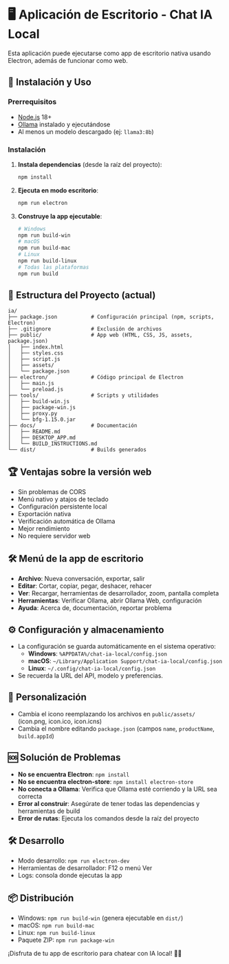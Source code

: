 # 🖥️ Aplicación de Escritorio - Chat IA Local

Esta aplicación puede ejecutarse como app de escritorio nativa usando Electron, además de funcionar como web.

## 🚀 Instalación y Uso

### Prerrequisitos

- [Node.js](https://nodejs.org/) 18+
- [Ollama](https://ollama.ai/) instalado y ejecutándose
- Al menos un modelo descargado (ej: `llama3:8b`)

### Instalación

1. **Instala dependencias** (desde la raíz del proyecto):
   ```bash
   npm install
   ```
2. **Ejecuta en modo escritorio**:
   ```bash
   npm run electron
   ```
3. **Construye la app ejecutable**:
   ```bash
   # Windows
   npm run build-win
   # macOS
   npm run build-mac
   # Linux
   npm run build-linux
   # Todas las plataformas
   npm run build
   ```

## 📁 Estructura del Proyecto (actual)

```
ia/
├── package.json           # Configuración principal (npm, scripts, Electron)
├── .gitignore             # Exclusión de archivos
├── public/                # App web (HTML, CSS, JS, assets, package.json)
│   ├── index.html
│   ├── styles.css
│   ├── script.js
│   ├── assets/
│   └── package.json
├── electron/              # Código principal de Electron
│   ├── main.js
│   └── preload.js
├── tools/                 # Scripts y utilidades
│   ├── build-win.js
│   ├── package-win.js
│   ├── proxy.py
│   └── bfg-1.15.0.jar
├── docs/                  # Documentación
│   ├── README.md
│   ├── DESKTOP_APP.md
│   └── BUILD_INSTRUCTIONS.md
└── dist/                  # Builds generados
```

## 🏆 Ventajas sobre la versión web

- Sin problemas de CORS
- Menú nativo y atajos de teclado
- Configuración persistente local
- Exportación nativa
- Verificación automática de Ollama
- Mejor rendimiento
- No requiere servidor web

## 🛠️ Menú de la app de escritorio

- **Archivo**: Nueva conversación, exportar, salir
- **Editar**: Cortar, copiar, pegar, deshacer, rehacer
- **Ver**: Recargar, herramientas de desarrollador, zoom, pantalla completa
- **Herramientas**: Verificar Ollama, abrir Ollama Web, configuración
- **Ayuda**: Acerca de, documentación, reportar problema

## ⚙️ Configuración y almacenamiento

- La configuración se guarda automáticamente en el sistema operativo:
  - **Windows**: `%APPDATA%/chat-ia-local/config.json`
  - **macOS**: `~/Library/Application Support/chat-ia-local/config.json`
  - **Linux**: `~/.config/chat-ia-local/config.json`
- Se recuerda la URL del API, modelo y preferencias.

## 🧩 Personalización

- Cambia el icono reemplazando los archivos en `public/assets/` (icon.png, icon.ico, icon.icns)
- Cambia el nombre editando `package.json` (campos `name`, `productName`, `build.appId`)

## 🆘 Solución de Problemas

- **No se encuentra Electron**: `npm install`
- **No se encuentra electron-store**: `npm install electron-store`
- **No conecta a Ollama**: Verifica que Ollama esté corriendo y la URL sea correcta
- **Error al construir**: Asegúrate de tener todas las dependencias y herramientas de build
- **Error de rutas**: Ejecuta los comandos desde la raíz del proyecto

## 🛠️ Desarrollo

- Modo desarrollo: `npm run electron-dev`
- Herramientas de desarrollador: F12 o menú Ver
- Logs: consola donde ejecutas la app

## 📦 Distribución

- Windows: `npm run build-win` (genera ejecutable en `dist/`)
- macOS: `npm run build-mac`
- Linux: `npm run build-linux`
- Paquete ZIP: `npm run package-win`

¡Disfruta de tu app de escritorio para chatear con IA local! 🤖✨

